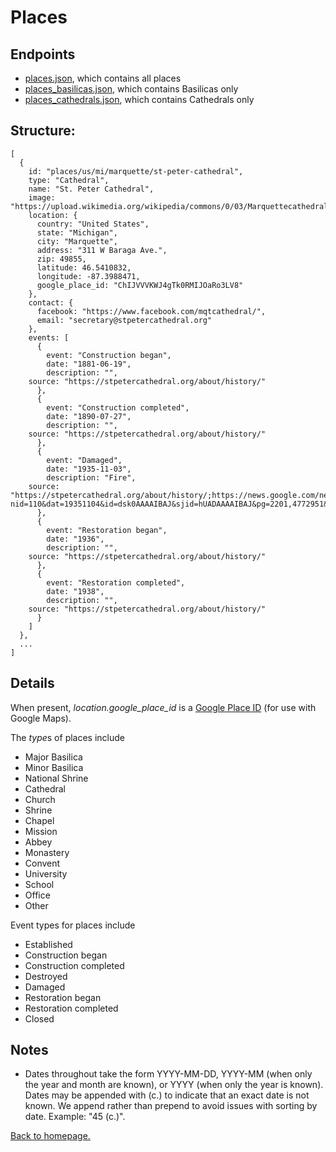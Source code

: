 # Places

## Endpoints
* [places.json](/catholicdata/places.json), which contains all places
* [places_basilicas.json](/catholicdata/places_basilicas.json), which contains Basilicas only
* [places_cathedrals.json](/catholicdata/places_cathedrals.json), which contains Cathedrals only

## Structure:
```
[
  {
    id: "places/us/mi/marquette/st-peter-cathedral",
    type: "Cathedral",
    name: "St. Peter Cathedral",
    image: "https://upload.wikimedia.org/wikipedia/commons/0/03/Marquettecathedral.jpg",
    location: {
      country: "United States",
      state: "Michigan",
      city: "Marquette",
      address: "311 W Baraga Ave.",
      zip: 49855,
      latitude: 46.5410832,
      longitude: -87.3988471,
      google_place_id: "ChIJVVVKWJ4gTk0RMIJOaRo3LV8"
    },
    contact: {
      facebook: "https://www.facebook.com/mqtcathedral/",
      email: "secretary@stpetercathedral.org"
    },
    events: [
      {
        event: "Construction began",
        date: "1881-06-19",
        description: "",
	source: "https://stpetercathedral.org/about/history/"
      },
      {
        event: "Construction completed",
        date: "1890-07-27",
        description: "",
	source: "https://stpetercathedral.org/about/history/"
      },
      {
        event: "Damaged",
        date: "1935-11-03",
        description: "Fire",
	source: "https://stpetercathedral.org/about/history/;https://news.google.com/newspapers?nid=110&dat=19351104&id=dsk0AAAAIBAJ&sjid=hUADAAAAIBAJ&pg=2201,4772951&hl=en"
      },
      {
        event: "Restoration began",
        date: "1936",
        description: "",
	source: "https://stpetercathedral.org/about/history/"
      },
      {
        event: "Restoration completed",
        date: "1938",
        description: "",
	source: "https://stpetercathedral.org/about/history/"
      }
    ]
  },
  ...
]
```

## Details
When present, *location.google_place_id* is a [Google Place ID](https://developers.google.com/places/place-id) (for use with Google Maps).

The *type*s of places include
* Major Basilica
* Minor Basilica
* National Shrine
* Cathedral
* Church
* Shrine
* Chapel
* Mission
* Abbey
* Monastery
* Convent
* University
* School
* Office
* Other

Event types for places include
* Established
* Construction began
* Construction completed
* Destroyed
* Damaged
* Restoration began
* Restoration completed
* Closed

## Notes
* Dates throughout take the form YYYY-MM-DD, YYYY-MM (when only the year and month are known), or YYYY (when only the year is known). Dates may be appended with (c.) to indicate that an exact date is not known. We append rather than prepend to avoid issues with sorting by date. Example: "45 (c.)".

[Back to homepage.](/catholicdata/)
